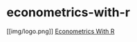 # econometrics-with-r
[[img/logo.png]]
[Econometrics With R](https://www.econometrics-with-r.org/index.html)

